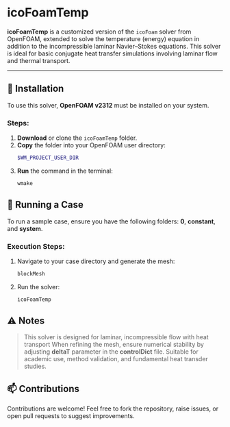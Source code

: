 # icoFoamTemp

**icoFoamTemp** is a customized version of the `icoFoam` solver from OpenFOAM, extended to solve the temperature (energy) equation in addition to the incompressible laminar Navier–Stokes equations. This solver is ideal for basic conjugate heat transfer simulations involving laminar flow and thermal transport.

---

## 🔧 Installation

To use this solver, **OpenFOAM v2312** must be installed on your system.

### Steps:
1. **Download** or clone the `icoFoamTemp` folder.
2. **Copy** the folder into your OpenFOAM user directory:
   ```bash
   $WM_PROJECT_USER_DIR
3. **Run** the command in the terminal:
   ```bash
   wmake

## 🚀 Running a Case 

To run a sample case, ensure you have the following folders: **0**, **constant**, and **system**.

### Execution Steps: 

1. Navigate to your case directory and generate the mesh:
   ```bash
   blockMesh
2. Run the solver:
   ```bash
   icoFoamTemp

## ⚠️ Notes 

> This solver is designed for laminar, incompressible flow with heat transport
> When refining the mesh, ensure numerical stability by adjusting **deltaT** parameter in the **controlDict** file.
> Suitable for academic use, method validation, and fundamental heat transder studies.

## 📫 Contributions 

Contributions are welcome! Feel free to fork the repository, raise issues, or open pull requests to suggest improvements.

